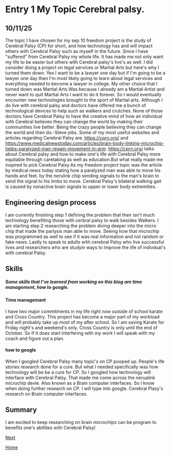 # Entry 1 My Topic Cerebral palsy. 
## 10/11/25
The topic I have chosen for my sep 10 freedom project is the study of Cerebral Palsy (CP) for short, and how technology has and will impact others with Cerebral Palsy such as myself in the future. Since I have "suffered" from Cerebral Palsy my whole life. It has made me not only want my life to be easier but others with Cerebral palsy's live's as well. I did consider doing a project on legal services or Martial Arts but here's why I turned them down. Yes I want to be a lawyer one day but if I'm going to be a lawyer one day then I'm most likely going to learn about legal services and everything needed to become a lawyer in college. My other choice that I turned down was Martial Arts.Was because I already am a Martial Artist and never want to quit Martial Arts I want to do it forever. So I would eventually encounter new technologies brought to the sport of Martial arts. Although I do live with cerebral palsy and doctors have offered me a bunch of technological devices to help such as walkers and crutches. None of those doctors have Cerebral Palsy to have the creative mind of how an individual with Cerebral believes they can change the world by making their communities live better. Being the crazy people believing they can change the world and then do.-Steve jobs.
Some of my most useful websites and articles regarding Cerebral Palsy are. https://cprn.org/ and https://www.medicalnewstoday.com/articles/brain-body-linking-microchip-helps-paralyzed-man-regain-movement-in-arm. https://cprn.org/ talks about Cerebral palsy and how to make one's life with Cerebral Palsy more equitable through caretaking as well as education.But what really made me inspired to pick Cerebral Palsy.As my freedom project topic was the article by medical news today stating how a paralyzed man was able to move his hands and feet. by the nerulink chip sending signals to the man's brain to send the signal to his limbs to move. Cerebral Palsy's bilateral walking gait is caused by nonactive brain signals to upper or lower body extremities.
## Engineering design process 
I am currently finishing step 1 defining the problem that their isn't much technology benefiting those with cerbral palsy to walk besides Walkers. I am  starting step 2 researching the problem diving deeper into the micro chip that made the parlysis man able to move. Seeing how that microchip was programmed as well to see if it was real information and not random or fake news. Lastly to speak to adults with cerebral Palsy who live successful lives and researchers who are studyin ways to improve the life of indivdual's with cerebral Palsy.

## Skills
##### Some skills that I’ve learned from working on this blog are time management, how to google.
#### Time managemant 
I have two major commitments in my life right now outside of school karate and Cross Country. This project has become a major part of my workload and will probably take up most of my after school. So I am saving Karate for Friday night's and weekend's only. Cross Country is only until the end of October. So If it does start interfering with my work I will speak with my coach and figure out a plan. 
#### how to google 
When I googled Cerebral Palsy many topic's on CP pooped up. People's life stories research done for a cure. But what I needed specifically was how technology will be be a cure for CP. So I googled how technology will interface with Cerebral Palsy. That made me come across the nerualink microchip devie. Also known as a Brain computer interfaces. So I know when doing further research on CP. I will type into google. Cerebral Plasy's research on Brain computer interfaces. 
## Summary 
I am excited to keep researching on brain microchips can be program to benefits one's abillites with Cerebral Palsy! 




[Next](entry02.md)

[Home](../README.md)
